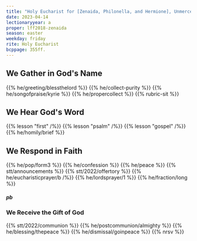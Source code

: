 ```yaml
---
title: "Holy Eucharist for [Zenaida, Philonella, and Hermione], Unmercenary Physicians, c.100, c.117"
date: 2023-04-14
lectionaryyear: a
proper: lff2018-zenaida
season: easter
weekday: friday
rite: Holy Eucharist
bcppage: 355ff.
---
```

## We Gather in God's Name
{{% he/greeting/blessthelord %}}
{{% he/collect-purity %}}
{{% he/songofpraise/kyrie %}}
{{% he/propercollect %}}
{{% rubric-sit %}}
## We Hear God's Word
{{% lesson "first" /%}}
{{% lesson "psalm" /%}}
{{% lesson "gospel" /%}}
{{% he/homily/brief %}}
## We Respond in Faith
{{% he/pop/form3 %}}
{{% he/confession %}}
{{% he/peace %}}
{{% stt/announcements %}}
{{% stt/2022/offertory %}}
{{% he/eucharisticprayer/b /%}}
{{% he/lordsprayer/1 %}}
{{% he/fraction/long %}}
##### pb
### We Receive the Gift of God
{{% stt/2022/communion %}}
{{% he/postcommunion/almighty %}}
{{% he/blessing/thepeace %}}
{{% he/dismissal/goinpeace %}}
{{% nrsv %}}

